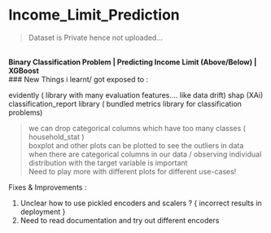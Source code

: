 # Income_Limit_Prediction

> Dataset is Private hence not uploaded...
<br>
<b>Binary Classification Problem | Predicting Income Limit (Above/Below) | XGBoost </b> 
<br>
### New Things i learnt/ got exposed to :<br>

evidently ( library with many evaluation features.... like data drift)
shap (XAi)<br>
classification_report library ( bundled metrics library for classification problems)<br>
> we can drop categorical columns which have too many classes ( household_stat )<br>
> boxplot and other plots can be plotted to see the outliers in data<br>
> when there are categorical columns in our data / observing individual distribution with the target variable is important<br>
> Need to play more with different plots for different use-cases!<br>

Fixes & Improvements : <br>
1. Unclear how to use pickled encoders and scalers ? { incorrect results in deployment }<br>
2. Need to read documentation and try out different encoders <br>
